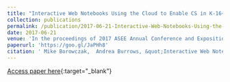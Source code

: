 ```yaml
---
title: "Interactive Web Notebooks Using the Cloud to Enable CS in K-16+ Classrooms and PDs"
collection: publications
permalink: /publication/2017-06-21-Interactive-Web-Notebooks-Using-the-Cloud-to-Enable-CS-in-K-16-Classrooms-and-PDs
date: 2017-06-21
venue: 'In the proceedings of 2017 ASEE Annual Conference and Exposition'
paperurl: 'https://goo.gl/JaPHh8'
citation: ' Mike Borowczak,  Andrea Burrows, &quot;Interactive Web Notebooks Using the Cloud to Enable CS in K-16+ Classrooms and PDs.&quot; In the proceedings of 2017 ASEE Annual Conference and Exposition, 2017.'
---
```

[Access paper here](https://goo.gl/JaPHh8){:target="_blank"}
